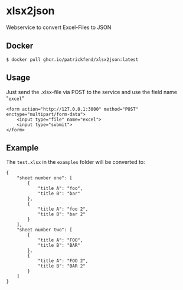 # xlsx2json
Webservice to convert Excel-Files to JSON

## Docker
```
$ docker pull ghcr.io/patrickfend/xlsx2json:latest
```
## Usage
Just send the .xlsx-file via POST to the service and use the field name "`excel`"

```
<form action="http://127.0.0.1:3000" method="POST" enctype="multipart/form-data">
    <input type="file" name="excel">
    <input type="submit">
</form>
```
## Example
The `test.xlsx` in the `examples` folder will be converted to:
```
{
	"sheet number one": [
		{
			"title A": "foo",
			"title B": "bar"
		},
		{
			"title A": "foo 2",
			"title B": "bar 2"
		}
	],
	"sheet number two": [
		{
			"title A": "FOO",
			"title B": "BAR"
		},
		{
			"title A": "FOO 2",
			"title B": "BAR 2"
		}
	]
}
```